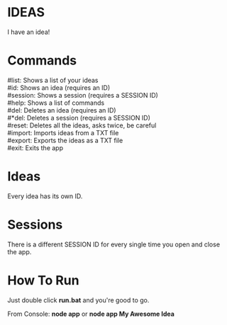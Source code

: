# IDEAS
I have an idea!

# Commands
#list: Shows a list of your ideas\
#id: Shows an idea (requires an ID)\
#session: Shows a session (requires a SESSION ID)\
#help: Shows a list of commands\
#del: Deletes an idea (requires an ID)\
#\*del: Deletes a session (requires a SESSION ID)\
#reset: Deletes all the ideas, asks twice, be careful\
#import: Imports ideas from a TXT file\
#export: Exports the ideas as a TXT file\
#exit: Exits the app

# Ideas
Every idea has its own ID.

# Sessions
There is a different SESSION ID for every single time you open and close the app.

# How To Run
Just double click **run.bat** and you're good to go.

From Console:
**node app** or **node app My Awesome Idea**
